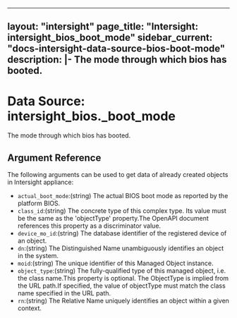 
---
layout: "intersight"
page_title: "Intersight: intersight_bios_boot_mode"
sidebar_current: "docs-intersight-data-source-bios-boot-mode"
description: |-
The mode through which bios has booted.
---

# Data Source: intersight_bios._boot_mode
The mode through which bios has booted.
## Argument Reference
The following arguments can be used to get data of already created objects in Intersight appliance:
* `actual_boot_mode`:(string) The actual BIOS boot mode as reported by the platform BIOS. 
* `class_id`:(string) The concrete type of this complex type. Its value must be the same as the 'objectType' property.The OpenAPI document references this property as a discriminator value. 
* `device_mo_id`:(string) The database identifier of the registered device of an object. 
* `dn`:(string) The Distinguished Name unambiguously identifies an object in the system. 
* `moid`:(string) The unique identifier of this Managed Object instance. 
* `object_type`:(string) The fully-qualified type of this managed object, i.e. the class name.This property is optional. The ObjectType is implied from the URL path.If specified, the value of objectType must match the class name specified in the URL path. 
* `rn`:(string) The Relative Name uniquely identifies an object within a given context. 
